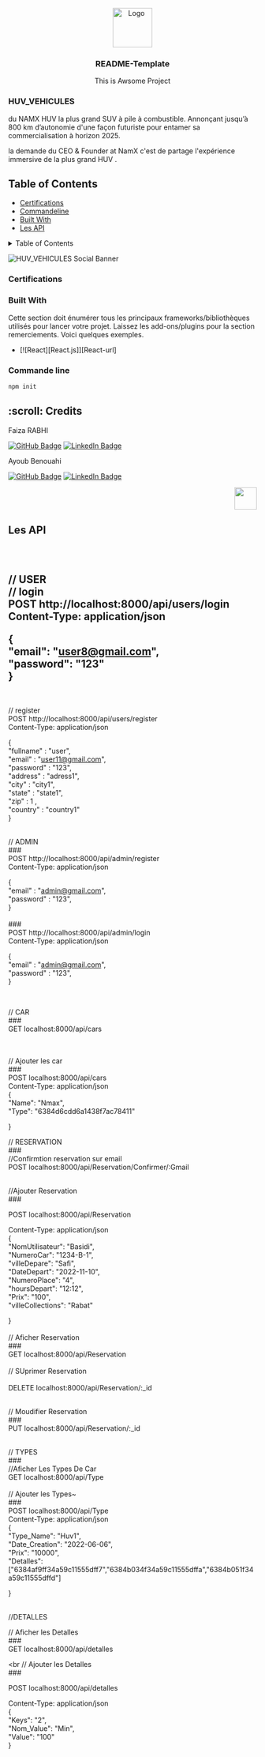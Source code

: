

<p id="start" align="center"></p>
<!-- PROJECT LOGO -->

<div align="center">
  <a >
    <img src="https://www.namx-hydrogen.com/svg/logo-namx.svg" alt="Logo" style="background-color= red !important;"  width="80" height="80">
  </a>

  <h3 align="center">README-Template</h3>

  <p align="center">
  This is Awsome Project
  </p>
</div>



### HUV_VEHICULES

du NAMX HUV la plus grand SUV à pile à combustible. Annonçant jusqu’à 800 km d’autonomie d'une façon futuriste pour entamer sa commercialisation à horizon 2025.

la demande du CEO & Founder at NamX c'est de partage l'expérience immersive de la plus grand HUV .

## Table of Contents

- [Certifications](#certifications)
- [Commandeline](#commandeline)
- [Built With](#built)
- [Les API](#API)
 <!-- TABLE OF CONTENTS -->
<details>
  <summary>Table of Contents</summary>
  <ol>
        <li>
      <a href="#certifications">certifications</a>
        </li>
        <li>
          <a href="#commandeline">commandeline</a>
      </li>
      <li>
        <a href="#built">built</a>
      </li>
      <li>
        <a href="#API">API</a>
      </li>
    </ol>
 </details>
 
![HUV_VEHICULES Social Banner](https://www.namx-hydrogen.com/img/home/suv-hydrogene-1920w.webp)



### Certifications



### Built With
Cette section doit énumérer tous les principaux frameworks/bibliothèques utilisés pour lancer votre projet. Laissez les add-ons/plugins pour la section remerciements. Voici quelques exemples.

* [![React][React.js]][React-url]

### Commande line 
```sh
npm init
```







<h2 id="credits"> :scroll: Credits</h2>

Faiza RABHI

[![GitHub Badge](https://img.shields.io/badge/GitHub-100000?style=for-the-badge&logo=github&logoColor=white)](https://github.com/Faizarabhi)
[![LinkedIn Badge](https://img.shields.io/badge/LinkedIn-0077B5?style=for-the-badge&logo=linkedin&logoColor=white)](https://www.linkedin.com/in/faiza-rabhi/)




Ayoub Benouahi

[![GitHub Badge](https://img.shields.io/badge/GitHub-100000?style=for-the-badge&logo=github&logoColor=white)](https://github.com/Benouahi1)
[![LinkedIn Badge](https://img.shields.io/badge/LinkedIn-0077B5?style=for-the-badge&logo=linkedin&logoColor=white)](https://www.linkedin.com/in/benouahi-ayoub-642542236/)
<p align="right"><a href="#start"><img width="45rem" src="https://raw.githubusercontent.com/xnbox/DeepfakeHTTP/main/img/top.png"></a></p>



<h2 id="API">Les API<h2>


<br>

// USER<br>
// login<br>
POST http://localhost:8000/api/users/login<br>
Content-Type: application/json<br>

{<br>
    "email": "user8@gmail.com",<br>
    "password": "123"<br>
}<br>
<br>

###
// register<br>
POST http://localhost:8000/api/users/register<br>
Content-Type: application/json<br>

{<br>
    "fullname" : "user",<br>
    "email" : "user11@gmail.com",<br>
    "password" : "123",<br>
    "address" : "adress1",<br>
    "city" : "city1",<br>
    "state" : "state1",<br>
    "zip" : 1 ,<br>
    "country" : "country1"<br>
}<br>
<br>

// ADMIN<br>
###<br>
POST http://localhost:8000/api/admin/register<br>
Content-Type: application/json<br>

{<br>
    "email" : "admin@gmail.com",<br>
    "password" : "123",<br>
}<br>
<br>
###<br>
POST http://localhost:8000/api/admin/login<br>
Content-Type: application/json<br>

{<br>
    "email" : "admin@gmail.com",<br>
    "password" : "123",<br>
}<br>

<br>

// CAR <br>
###<br>
GET localhost:8000/api/cars<br>
<br><br>

// Ajouter les car<br>
###<br>
POST localhost:8000/api/cars<br>
Content-Type: application/json<br>
{<br>
     "Name": "Nmax",<br>
   "Type": "6384d6cdd6a1438f7ac78411"<br>
   
}<br>

// RESERVATION<br>
###<br>
//Confirmtion reservation sur email<br>
POST localhost:8000/api/Reservation/Confirmer/:Gmail<br>

<br>
//Ajouter Reservation <br>
###<br>

POST localhost:8000/api/Reservation<br>

Content-Type: application/json<br>
{<br>
        "NomUtilisateur": "Basidi",<br>
        "NumeroCar": "1234-B-1",<br>
        "villeDepare": "Safi",<br>
        "DateDepart": "2022-11-10",<br>
        "NumeroPlace": "4",<br>
        "hoursDepart": "12:12",<br>
        "Prix": "100",<br>
        "villeCollections": "Rabat"<br>

}<br>
<br>
// Aficher Reservation<br>
###<br>
GET localhost:8000/api/Reservation<br>
<br>
// SUprimer Reservation<br>
<br>
DELETE localhost:8000/api/Reservation/:_id <br>
<br>

// Moudifier Reservation    <br>
###<br>
PUT localhost:8000/api/Reservation/:_id<br>

<br>
// TYPES
<br>
###<br>
//Aficher Les Types De Car<br>
GET localhost:8000/api/Type<br>
<br>
// Ajouter les Types~<br>
###<br>
POST localhost:8000/api/Type<br>
Content-Type: application/json<br>
{<br>
     "Type_Name": "Huv1",<br>
   "Date_Creation": "2022-06-06",<br>
   "Prix": "10000",<br>
   "Detalles":["6384af9ff34a59c11555dff7","6384b034f34a59c11555dffa","6384b051f34a59c11555dffd"]<br>
   
}<br>
<br>


//DETALLES<br>

// Aficher les Detalles<br>
###<br>
GET localhost:8000/api/detalles<br>

<br
// Ajouter les Detalles<br>
###<br>

POST localhost:8000/api/detalles<br>

Content-Type: application/json<br>
{<br>
     "Keys": "2",<br>
   "Nom_Value": "Min",<br>
   "Value": "100"
   <br>
}<br>
